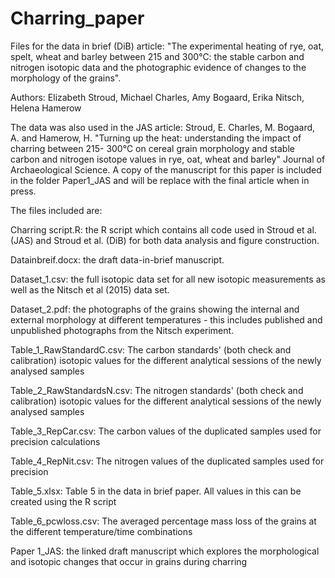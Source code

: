 # Charring_paper

Files for the data in brief (DiB) article: "The experimental heating of rye, oat, spelt, wheat and barley between 215 and 300°C: the stable carbon and nitrogen isotopic data and the photographic evidence of changes to the morphology of the grains".

Authors: Elizabeth Stroud, Michael Charles, Amy Bogaard, Erika Nitsch, Helena Hamerow

The data was also used in the JAS article: Stroud, E. Charles, M. Bogaard, A. and Hamerow, H. "Turning up the heat: understanding the impact of charring between 215- 300°C on cereal grain morphology and stable carbon and nitrogen isotope values in rye, oat, wheat and barley" Journal of Archaeological Science. A copy of the manuscript for this paper is included in the folder Paper1_JAS and will be replace with the final article when in press.

The files included are:

Charring script.R: the R script which contains all code used in Stroud et al. (JAS) and Stroud et al. (DiB) for both data analysis and figure construction.

Datainbreif.docx: the draft data-in-brief manuscript.

Dataset_1.csv: the full isotopic data set for all new isotopic measurements as well as the Nitsch et al (2015) data set.

Dataset_2.pdf: the photographs of the grains showing the internal and external morphology at different temperatures - this includes published and unpublished photographs from the Nitsch experiment.

Table_1\_RawStandardC.csv: The carbon standards' (both check and calibration) isotopic values for the different analytical sessions of the newly analysed samples

Table_2\_RawStandardsN.csv: The nitrogen standards' (both check and calibration) isotopic values for the different analytical sessions of the newly analysed samples

Table_3\_RepCar.csv: The carbon values of the duplicated samples used for precision calculations

Table_4\_RepNit.csv: The nitrogen values of the duplicated samples used for precision

Table_5.xlsx: Table 5 in the data in brief paper. All values in this can be created using the R script

Table_6\_pcwloss.csv: The averaged percentage mass loss of the grains at the different temperature/time combinations

Paper 1_JAS: the linked draft manuscript which explores the morphological and isotopic changes that occur in grains during charring
